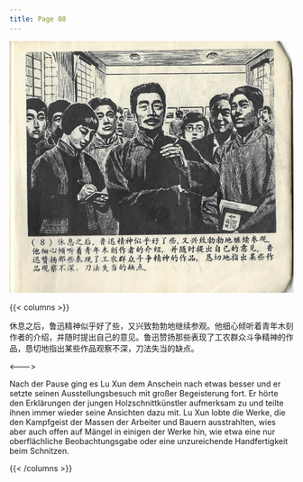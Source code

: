 ```yaml
---
title: Page 08
---
```


![luxun front](../../../images/luxun/ZuihouYiciXunli/9-page-00001.jpg)

{{< columns >}}

休息之后，鲁迅精神似乎好了些，又兴致勃勃地继续参观。他细心倾听着青年木刻作者的介绍，并随时提出自己的意见。鲁迅赞扬那些表现了工农群众斗争精神的作品，恳切地指出某些作品观察不深，刀法失当的缺点。

<--->

Nach der Pause ging es Lu Xun dem Anschein nach etwas besser und er setzte seinen Ausstellungsbesuch mit großer Begeisterung fort. Er hörte den Erklärungen der jungen Holzschnittkünstler aufmerksam zu und teilte ihnen immer wieder seine Ansichten dazu mit. Lu Xun lobte die Werke, die den Kampfgeist der Massen der Arbeiter und Bauern ausstrahlten, wies aber auch offen auf Mängel in einigen der Werke hin, wie etwa eine nur oberflächliche Beobachtungsgabe oder eine unzureichende Handfertigkeit beim Schnitzen. 

{{< /columns >}}
